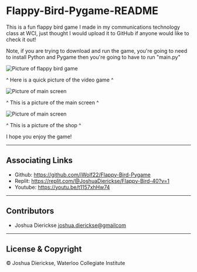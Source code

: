 # Flappy-Bird-Pygame-README

This is a fun flappy bird game I made in my communications technology class at WCI, just thought I would upload it to GitHub if anyone would like to check it out!

Note, if you are trying to download and run the game, you're going to need to install Python and Pygame then you're going to have to run "main.py"

![Picture of flappy bird game](https://drive.google.com/uc?id=1aqvJnwh1ix7nXmhipG7UOF-nNEa0vBeY)

^ Here is a quick picture of the video game ^

![Picture of main screen](https://drive.google.com/uc?id=1IedBoWhBT5iPyIuC1wNvZzmRe1tKVoJR)

^ This is a picture of the main screen ^

![Picture of main screen](https://drive.google.com/uc?id=1oCUfPzGEMtf29Zz5_ocxRULMN03X1GTz)

^ This is a picture of the shop ^

I hope you enjoy the game!

---

## Associating Links

 - Github: https://github.com/iWolf22/Flappy-Bird-Pygame
 - Replit: https://replit.com/@JoshuaDierickse/Flappy-Bird-40?v=1
 - Youtube: https://youtu.be/t1157xhHw74

---

## Contributors

- Joshua Dierickse <joshua.dierickse@gmailcom>

---

## License & Copyright

© Joshua Dierickse, Waterloo Collegiate Institute
